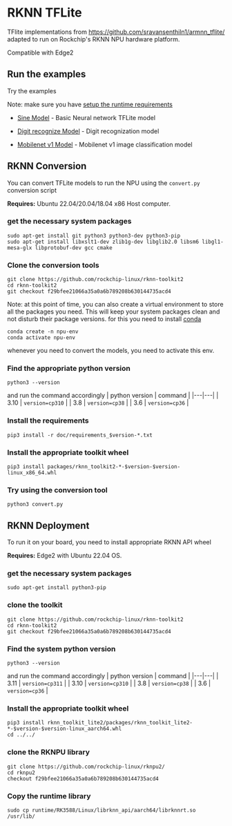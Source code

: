 # RKNN TFLite
TFlite implementations from https://github.com/sravansenthiln1/armnn_tflite/
adapted to run on Rockchip's RKNN NPU hardware platform.

Compatible with Edge2

## Run the examples
Try the examples

Note: make sure you have [setup the runtime requirements](https://github.com/sravansenthiln1/rknn_tflite#rknn-deployment)

* [Sine Model](./sine_model/) - Basic Neural network TFLite model

* [Digit recognize Model](./digit_recognize/) - Digit recognization model

* [Mobilenet v1 Model](./mobilenet_v1/) - Mobilenet v1 image classification model



## RKNN Conversion
You can convert TFLite models to run the NPU using the `convert.py` conversion script

**Requires:** Ubuntu 22.04/20.04/18.04 x86 Host computer.

### get the necessary system packages
```shell
sudo apt-get install git python3 python3-dev python3-pip
sudo apt-get install libxslt1-dev zlib1g-dev libglib2.0 libsm6 libgl1-mesa-glx libprotobuf-dev gcc cmake
```

### Clone the conversion tools
```shell
git clone https://github.com/rockchip-linux/rknn-toolkit2
cd rknn-toolkit2
git checkout f29bfee21066a35a0a6b789208b630144735acd4
```

Note: at this point of time, you can also create a virtual environment to store all the packages you need.
This will keep your system packages clean and not disturb their package versions.
for this you need to install [conda](https://conda.io/projects/conda/en/stable/user-guide/install/linux.html)
```
conda create -n npu-env
conda activate npu-env
```

whenever you need to convert the models, you need to activate this env.

### Find the appropriate python version
```
python3 --version
```
and run the command accordingly
| python version | command |
|---|---|
| 3.10 | `version=cp310` |
| 3.8 | `version=cp38` |
| 3.6 | `version=cp36` |

### Install the requirements
```shell
pip3 install -r doc/requirements_$version-*.txt
```

### Install the appropriate toolkit wheel
```shell
pip3 install packages/rknn_toolkit2-*-$version-$version-linux_x86_64.whl
```

### Try using the conversion tool
```shell
python3 convert.py
```

## RKNN Deployment
To run it on your board, you need to install appropriate RKNN API wheel

**Requires:** Edge2 with Ubuntu 22.04 OS.

### get the necessary system packages
```shell
sudo apt-get install python3-pip
```

### clone the toolkit
```shell
git clone https://github.com/rockchip-linux/rknn-toolkit2
cd rknn-toolkit2
git checkout f29bfee21066a35a0a6b789208b630144735acd4
```

### Find the system python version
```
python3 --version
```
and run the command accordingly
| python version | command |
|---|---|
| 3.11 | `version=cp311` |
| 3.10 | `version=cp310` |
| 3.8 | `version=cp38` |
| 3.6 | `version=cp36` |

### Install the appropriate toolkit wheel
```shell
pip3 install rknn_toolkit_lite2/packages/rknn_toolkit_lite2-*-$version-$version-linux_aarch64.whl
cd ../../
```

### clone the RKNPU library
```shell
git clone https://github.com/rockchip-linux/rknpu2/
cd rknpu2
checkout f29bfee21066a35a0a6b789208b630144735acd4
```

### Copy the runtime library
```shell
sudo cp runtime/RK3588/Linux/librknn_api/aarch64/librknnrt.so /usr/lib/
```



